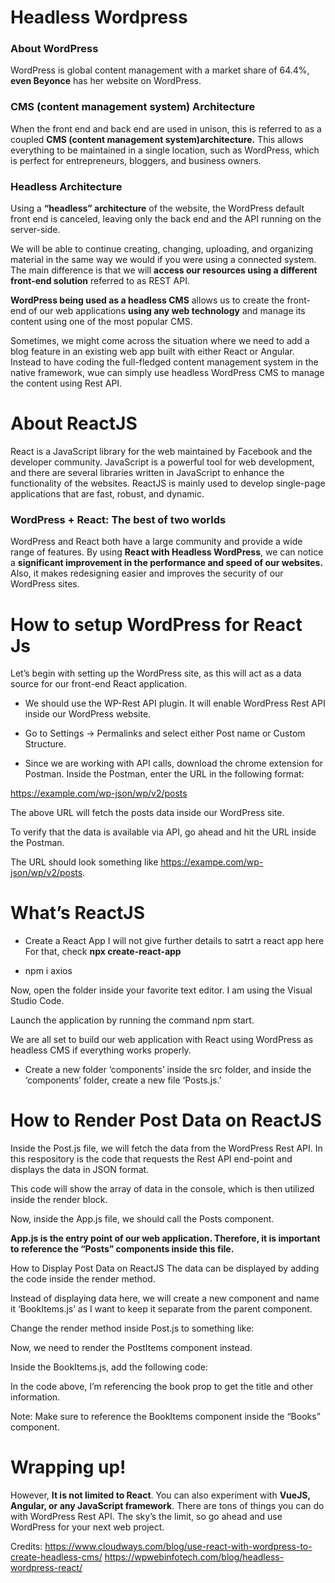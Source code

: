 # Headless Wordpress

### About WordPress

WordPress is global content management with a market share of 64.4%, **even Beyonce** has her website on WordPress.

### CMS (content management system) Architecture

When the front end and back end are used in unison, this is referred to as a coupled **CMS (content management system)architecture.** This allows everything to be maintained in a single location, such as WordPress, which is perfect for entrepreneurs, bloggers, and business owners.

### Headless Architecture

Using a **“headless” architecture** of the website, the WordPress default front end is canceled, leaving only the back end and the API running on the server-side.

We will be able to continue creating, changing, uploading, and organizing material in the same way we would if you were using a connected system. The main difference is that we will **access our resources using a different front-end solution** referred to as REST API.

**WordPress being used as a headless CMS** allows us to create the front-end of our web applications **using any web technology** and manage its content using one of the most popular CMS.

Sometimes, we might come across the situation where we need to add a blog feature in an existing web app built with either React or Angular. Instead to have coding the full-fledged content management system in the native framework, wue can simply use headless WordPress CMS to manage the content using Rest API.

# About ReactJS

React is a JavaScript library for the web maintained by Facebook and the developer community. JavaScript is a powerful tool for web development, and there are several libraries written in JavaScript to enhance the functionality of the websites. ReactJS is mainly used to develop single-page applications that are fast, robust, and dynamic.

### WordPress + React: The best of two worlds

WordPress and React both have a large community and provide a wide range of features. By using **React with Headless WordPress**, we can notice a **significant improvement in the performance and speed of our websites.** Also, it makes redesigning easier and improves the security of our WordPress sites.


# How to setup WordPress for React Js

Let’s begin with setting up the WordPress site, as this will act as a data source for our front-end React application.

- We should use the WP-Rest API plugin. It will enable WordPress Rest API inside our WordPress website.

- Go to Settings → Permalinks and select either Post name or Custom Structure.

- Since we are working with API calls, download the chrome extension for Postman. Inside the Postman, enter the URL in the following format:

https://example.com/wp-json/wp/v2/posts

The above URL will fetch the posts data inside our WordPress site.

To verify that the data is available via API, go ahead and hit the URL inside the Postman.

The URL should look something like https://exampe.com/wp-json/wp/v2/posts.


# What’s ReactJS

- Create a React App
I will not give further details to satrt a react app here
For that, check **npx create-react-app**

- npm i axios

Now, open the folder inside your favorite text editor. I am using the Visual Studio Code.

Launch the application by running the command npm start.

We are all set to build our web application with React using WordPress as headless CMS if everything works properly.

- Create a new folder ‘components’ inside the src folder, and inside the ‘components’ folder, create a new file ‘Posts.js.’


# How to Render Post Data on ReactJS

Inside the Post.js file, we will fetch the data from the WordPress Rest API. In this respository is the code that requests the Rest API end-point and displays the data in JSON format.

This code will show the array of data in the console, which is then utilized inside the render block.

Now, inside the App.js file, we should call the Posts component.


**App.js is the entry point of our web application. Therefore, it is important to reference the “Posts” components inside this file.**

How to Display Post Data on ReactJS
The data can be displayed by adding the code inside the render method.

Instead of displaying data here, we will create a new component and name it ‘BookItems.js’ as I want to keep it separate from the parent component.

Change the render method inside Post.js to something like:

Now, we need to render the PostItems component instead.

Inside the BookItems.js, add the following code:

In the code above, I’m referencing the book prop to get the title and other information.

Note: Make sure to reference the BookItems component inside the “Books” component.


# Wrapping up!

However, **It is not limited to React**. You can also experiment with **VueJS, Angular, or any JavaScript framework**. 
There are tons of things you can do with WordPress Rest API. The sky’s the limit, so go ahead and use WordPress for your next web project.


Credits: https://www.cloudways.com/blog/use-react-with-wordpress-to-create-headless-cms/
https://wpwebinfotech.com/blog/headless-wordpress-react/
